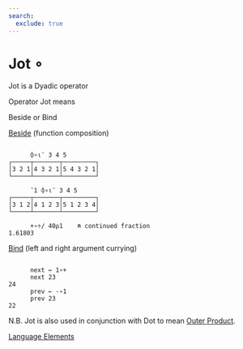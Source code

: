```yaml
---
search:
  exclude: true
---
```






<h1 class="heading"><span class="name">Jot</span> <span class="command">∘</span></h1>


Jot is a Dyadic operator

Operator Jot means


Beside or Bind


[Beside](../primitive-operators/beside.md) (function composition)
```apl

      ⌽∘⍳¨ 3 4 5
┌─────┬───────┬─────────┐
│3 2 1│4 3 2 1│5 4 3 2 1│
└─────┴───────┴─────────┘

      ¯1 ⌽∘⍳¨ 3 4 5
┌─────┬───────┬─────────┐
│3 1 2│4 1 2 3│5 1 2 3 4│
└─────┴───────┴─────────┘

      +∘÷/ 40⍴1    ⍝ continued fraction
1.61803

```


[Bind](../primitive-operators/bind.md) (left and right argument currying)
```apl

      next ← 1∘+
      next 23
24
      prev ← -∘1
      prev 23
22
```


N.B. Jot is also used in conjunction with Dot to mean
      [Outer Product](../primitive-operators/outer-product.md).


[Language Elements](./language-elements.md)


